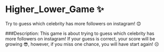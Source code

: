 # Higher_Lower_Game ✨
Try to guess which celebrity has more followers on instagram! 😊 

###Description:
This game is about trying to guess which celebrity has more followers on instagram! If your guess is correct, your score will be growing 😎, however, if you miss one chance, you will have start again! ☹
